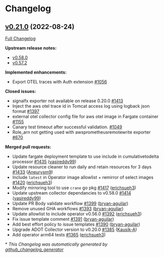 # Changelog

## [v0.21.0](https://github.com/aws-observability/aws-otel-collector/tree/v0.21.0) (2022-08-24)

[Full Changelog](https://github.com/aws-observability/aws-otel-collector/compare/v0.20.0...v0.21.0)

**Upstream release notes:**

- [v0.58.0](https://github.com/open-telemetry/opentelemetry-collector/releases/tag/v0.58.0)
- [v0.57.2](https://github.com/open-telemetry/opentelemetry-collector/releases/tag/v0.57.2)

**Implemented enhancements:**

- Export OTEL traces with Auth extension [\#1056](https://github.com/aws-observability/aws-otel-collector/issues/1056)

**Closed issues:**

- signalfx exporter not available on release 0.20.0 [\#1413](https://github.com/aws-observability/aws-otel-collector/issues/1413)
- Inject the aws otel trace id in Tomcat access log using logback json format [\#1397](https://github.com/aws-observability/aws-otel-collector/issues/1397)
- external otel collector config file for aws otel image in Fargate container [\#1155](https://github.com/aws-observability/aws-otel-collector/issues/1155)
- Canary test timeout after successful validation.  [\#1049](https://github.com/aws-observability/aws-otel-collector/issues/1049)
- Role\_arn not getting used with awsprometheusremotewrite exporter [\#670](https://github.com/aws-observability/aws-otel-collector/issues/670)

**Merged pull requests:**

- Update fargate deployment template to use include in cumulativetodelta processor [\#1435](https://github.com/aws-observability/aws-otel-collector/pull/1435) ([vasireddy99](https://github.com/vasireddy99))
- Update resource cleaner to run daily and retain resources for 3 days [\#1433](https://github.com/aws-observability/aws-otel-collector/pull/1433) ([Aneurysm9](https://github.com/Aneurysm9))
- Include `latest` in Operator image allowlist + remirror of select images [\#1420](https://github.com/aws-observability/aws-otel-collector/pull/1420) ([erichsueh3](https://github.com/erichsueh3))
- Modify mirroring tool to use `crane` go pkg [\#1417](https://github.com/aws-observability/aws-otel-collector/pull/1417) ([erichsueh3](https://github.com/erichsueh3))
- Update upstream collector dependancies to v0.58.0 [\#1414](https://github.com/aws-observability/aws-otel-collector/pull/1414) ([vasireddy99](https://github.com/vasireddy99))
- Update PR Body validate workflow [\#1399](https://github.com/aws-observability/aws-otel-collector/pull/1399) ([bryan-aguilar](https://github.com/bryan-aguilar))
- Remove unused GHA workflows [\#1393](https://github.com/aws-observability/aws-otel-collector/pull/1393) ([bryan-aguilar](https://github.com/bryan-aguilar))
- Update allowlist to include operator v0.56.0 [\#1392](https://github.com/aws-observability/aws-otel-collector/pull/1392) ([erichsueh3](https://github.com/erichsueh3))
- Fix issue template comment [\#1391](https://github.com/aws-observability/aws-otel-collector/pull/1391) ([bryan-aguilar](https://github.com/bryan-aguilar))
- Add best effort policy to issue templates [\#1390](https://github.com/aws-observability/aws-otel-collector/pull/1390) ([bryan-aguilar](https://github.com/bryan-aguilar))
- Upgrade ADOT Collector version to v0.20.0 [\#1385](https://github.com/aws-observability/aws-otel-collector/pull/1385) ([Kausik-A](https://github.com/Kausik-A))
- Add operator arm64 tests [\#1365](https://github.com/aws-observability/aws-otel-collector/pull/1365) ([erichsueh3](https://github.com/erichsueh3))



\* *This Changelog was automatically generated by [github_changelog_generator](https://github.com/github-changelog-generator/github-changelog-generator)*
